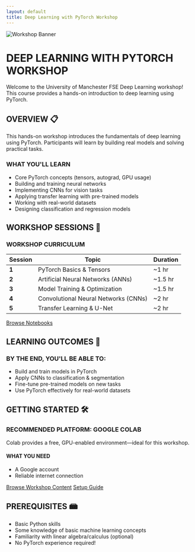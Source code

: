 ```yaml
---
layout: default
title: Deep Learning with PyTorch Workshop
---
```


![Workshop Banner](https://i.imgur.com/mTltzAc.png)

# DEEP LEARNING WITH PYTORCH WORKSHOP

<div class="info-box">
  Welcome to the University of Manchester FSE Deep Learning workshop! This course provides a hands-on introduction to deep learning using PyTorch.
</div>

## OVERVIEW 📋

This hands-on workshop introduces the fundamentals of deep learning using PyTorch. Participants will learn by building real models and solving practical tasks.

<div class="card">
  <h3>WHAT YOU'LL LEARN</h3>
  <ul>
    <li>Core PyTorch concepts (tensors, autograd, GPU usage)</li>
    <li>Building and training neural networks</li>
    <li>Implementing CNNs for vision tasks</li>
    <li>Applying transfer learning with pre-trained models</li>
    <li>Working with real-world datasets</li>
    <li>Designing classification and regression models</li>
  </ul>
</div>

## WORKSHOP SESSIONS 🧠

<div class="notebook-browser">
  <div class="notebook-card">
    <div class="notebook-header">
      <h3>WORKSHOP CURRICULUM</h3>
    </div>
    <div class="notebook-content">
      <table>
        <thead>
          <tr>
            <th>Session</th>
            <th>Topic</th>
            <th>Duration</th>
          </tr>
        </thead>
        <tbody>
          <tr>
            <td><strong>1</strong></td>
            <td>PyTorch Basics & Tensors</td>
            <td>~1 hr</td>
          </tr>
          <tr>
            <td><strong>2</strong></td>
            <td>Artificial Neural Networks (ANNs)</td>
            <td>~1.5 hr</td>
          </tr>
          <tr>
            <td><strong>3</strong></td>
            <td>Model Training & Optimization</td>
            <td>~1.5 hr</td>
          </tr>
          <tr>
            <td><strong>4</strong></td>
            <td>Convolutional Neural Networks (CNNs)</td>
            <td>~2 hr</td>
          </tr>
          <tr>
            <td><strong>5</strong></td>
            <td>Transfer Learning & U-Net</td>
            <td>~2 hr</td>
          </tr>
        </tbody>
      </table>
    </div>
    <div class="notebook-footer">
      <a href="{{ site.baseurl }}/pages/workshop-sessions" class="colab-button">
        Browse Notebooks
      </a>
    </div>
  </div>
</div>

## LEARNING OUTCOMES 🎯

<div class="card">
  <h3>BY THE END, YOU'LL BE ABLE TO:</h3>
  <ul>
    <li>Build and train models in PyTorch</li>
    <li>Apply CNNs to classification & segmentation</li>
    <li>Fine-tune pre-trained models on new tasks</li>
    <li>Use PyTorch effectively for real-world datasets</li>
  </ul>
</div>

## GETTING STARTED 🛠️

<div class="card">
  <h3>RECOMMENDED PLATFORM: GOOGLE COLAB</h3>
  <p>Colab provides a free, GPU-enabled environment—ideal for this workshop.</p>
  
  <h4>WHAT YOU NEED</h4>
  <ul>
    <li>A Google account</li>
    <li>Reliable internet connection</li>
  </ul>
  
  <div class="notebook-footer">
    <a href="{{ site.baseurl }}/pages/workshop-sessions">Browse Workshop Content</a>
    <a href="{{ site.baseurl }}/pages/setup-guide" class="colab-button">
      Setup Guide
    </a>
  </div>
</div>

## PREREQUISITES 📾

<div class="card">
  <ul>
    <li>Basic Python skills</li>
    <li>Some knowledge of basic machine learning concepts</li>
    <li>Familiarity with linear algebra/calculus (optional)</li>
    <li>No PyTorch experience required!</li>
  </ul>
</div>